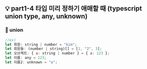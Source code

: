 ## 💡 part1-4 타입 미리 정하기 애매할 때 (typescript union type, any, unknown)

### 🔹 union

```javascript
//ex)
let 회원: string | number = "kim";
let 회원들: (number | string)[] = [1, "2", 3];
let 오브젝트: { a: string | number } = { a: 123 };
let 이름: any = 123;
let 이름2: unknown = "a";
```
